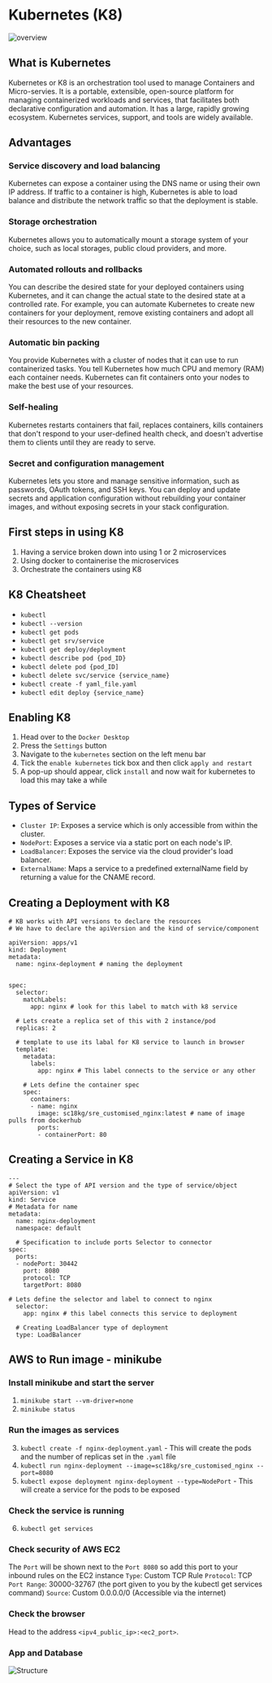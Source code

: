 # Kubernetes (K8)
![overview](https://csharpcorner-mindcrackerinc.netdna-ssl.com/article/getting-started-with-kubernetes-part2/Images/1.png)

## What is Kubernetes
Kubernetes or K8 is an orchestration tool used to manage Containers and Micro-servies. It is a portable, extensible, open-source platform for managing containerized workloads and services, that facilitates both declarative configuration and automation. It has a large, rapidly growing ecosystem. Kubernetes services, support, and tools are widely available.

## Advantages
### Service discovery and load balancing 
Kubernetes can expose a container using the DNS name or using their own IP address. If traffic to a container is high, Kubernetes is able to load balance and distribute the network traffic so that the deployment is stable.
### Storage orchestration 
Kubernetes allows you to automatically mount a storage system of your choice, such as local storages, public cloud providers, and more.
### Automated rollouts and rollbacks 
You can describe the desired state for your deployed containers using Kubernetes, and it can change the actual state to the desired state at a controlled rate. For example, you can automate Kubernetes to create new containers for your deployment, remove existing containers and adopt all their resources to the new container.
### Automatic bin packing 
You provide Kubernetes with a cluster of nodes that it can use to run containerized tasks. You tell Kubernetes how much CPU and memory (RAM) each container needs. Kubernetes can fit containers onto your nodes to make the best use of your resources.
### Self-healing 
Kubernetes restarts containers that fail, replaces containers, kills containers that don't respond to your user-defined health check, and doesn't advertise them to clients until they are ready to serve.
### Secret and configuration management 
Kubernetes lets you store and manage sensitive information, such as passwords, OAuth tokens, and SSH keys. You can deploy and update secrets and application configuration without rebuilding your container images, and without exposing secrets in your stack configuration.

## First steps in using K8
1. Having a service broken down into using 1 or 2 microservices
2. Using docker to containerise the microservices
3. Orchestrate the containers using K8

## K8 Cheatsheet
- `kubectl`
- `kubectl --version`
- `kubectl get pods`
- `kubectl get srv/service`
- `kubectl get deploy/deployment`
- `kubectl describe pod {pod_ID}`
- `kubectl delete pod {pod_ID]`
- `kubectl delete svc/service {service_name}`
- `kubectl create -f yaml_file.yaml`
- `kubectl edit deploy {service_name}`

## Enabling K8
1. Head over to the `Docker Desktop`
2. Press the `Settings` button
3. Navigate to the `kubernetes` section on the left menu bar
4. Tick the `enable kubernetes` tick box and then click `apply and restart`
5. A pop-up should appear, click `install` and now wait for kubernetes to load this may take a while

## Types of Service
- `Cluster IP`: Exposes a service which is only accessible from within the cluster.
- `NodePort`: Exposes a service via a static port on each node's IP.
- `LoadBalancer`:  Exposes the service via the cloud provider's load balancer.
- `ExternalName`: Maps a service to a predefined externalName field by returning a value for the CNAME record.


## Creating a Deployment with K8
```
# KB works with API versions to declare the resources
# We have to declare the apiVersion and the kind of service/component

apiVersion: apps/v1
kind: Deployment
metadata:
  name: nginx-deployment # naming the deployment


spec:
  selector:
    matchLabels:
      app: nginx # look for this label to match with k8 service

  # Lets create a replica set of this with 2 instance/pod
  replicas: 2

  # template to use its labal for K8 service to launch in browser
  template:
    metadata:
      labels:
        app: nginx # This label connects to the service or any other

    # Lets define the container spec
    spec:
      containers:
      - name: nginx
        image: sc18kg/sre_customised_nginx:latest # name of image pulls from dockerhub
        ports:
        - containerPort: 80

```

## Creating a Service in K8
```
---
# Select the type of API version and the type of service/object
apiVersion: v1
kind: Service
# Metadata for name
metadata:
  name: nginx-deployment
  namespace: default

  # Specification to include ports Selector to connector
spec:
  ports:
  - nodePort: 30442
    port: 8080
    protocol: TCP
    targetPort: 8080

# Lets define the selector and label to connect to nginx
  selector:
    app: nginx # this label connects this service to deployment

  # Creating LoadBalancer type of deployment
  type: LoadBalancer

```
## AWS to Run image - minikube

### Install minikube and start the server
1. `minikube start --vm-driver=none`
2. `minikube status`

### Run the images as services
3. `kubectl create -f nginx-deployment.yaml` - This will create the pods and the number of replicas set in the `.yaml` file
4. `kubectl run nginx-deployment --image=sc18kg/sre_customised_nginx --port=8080`
5. `kubectl expose deployment nginx-deployment --type=NodePort` - This will create a service for the pods to be exposed

### Check the service is running 
6. `kubectl get services`

### Check security of AWS EC2
The `Port` will be shown next to the `Port 8080` so add this port to your inbound rules on the EC2 instance 
`Type`: Custom TCP Rule
`Protocol`: TCP
`Port Range`: 30000-32767 (the port given to you by the kubectl get services command)
`Source`: Custom 0.0.0.0/0 (Accessible via the internet)

### Check the browser
Head to the address `<ipv4_public_ip>:<ec2_port>`.

### App and Database
![Structure](https://amlanscloud.com/static/bbc5a55e5f99dd01781ba3fd3c2ac32c/88ed5/kubernetes_archi.png)
